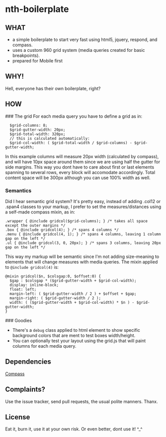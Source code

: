 nth-boilerplate
===============

## WHAT
- a simple boilerplate to start very fast using html5, jquery, respond, and compass. 
- uses a custom 960 grid system (media queries created for basic breakpoints).
- prepared for Mobile first

## WHY! 
Hell, everyone has their own boilerplate, right? 

## HOW
### The grid
For each media query you have to define a grid as in:
```
  $grid-columns: 8;
  $grid-gutter-width: 20px;
  $grid-total-width: 320px; 
  // this is calculated automatically:
  $grid-col-width: ( $grid-total-width / $grid-columns) - $grid-gutter-width;
```
In this example columns will measure 20px width (calculated by compass), and will have 10px space around them since we are using half the gutter for side margins. This way you dont have to care about first or last elements spanning to several rows, every block will accomodate accordingly. Total content space will be 300px although you can use 100% width as well.

### Semantics
Did I hear semantic grid system? It's pretty easy, instead of adding .col12 or .span4 classes to your markup, I prefer to set the measures/distances using a self-made compass mixin, as in: 
```
.wrapper { @include gridcol($grid-columns); } /* takes all space except the outer margins */
.box { @include gridcol(4); } /* spans 4 columns */
.menu { @include gridcol(4, 1); } /* spans 4 columns, leaving 1 column gap on the left */
.ul { @include gridcol(3, 0, 20px); } /* spans 3 columns, leaving 20px gap on the left */
```
This way my markup will be semantic since I'm not adding size-meaning to elements that will change measures with media queries. The mixin applied to `@include gridcol(4)` is:
```
@mixin gridcol($n, $colsgap:0, $offset:0) {
  $gap : $colsgap * ($grid-gutter-width + $grid-col-width);
  display: inline-block;
  float: left;
  margin-left: ( $grid-gutter-width / 2 ) + $offset + $gap;
  margin-right: ( $grid-gutter-width / 2 );
  width: ( ($grid-gutter-width + $grid-col-width) * $n ) - $grid-gutter-width;
} 
```
### Goodies
- There's a `debug` class applied to html element to show specific background colors that are ment to test boxes width/height.
- You can optionally test your layout using the grid.js that will paint columns for each media query.

## Dependencies
[Compass](http://compass-style.org/)

## Complaints?
Use the issue tracker, send pull requests, the usual polite manners. Thanx.

## License
Eat it, burn it, use it at your own risk. Or even better, dont use it! ^_^
